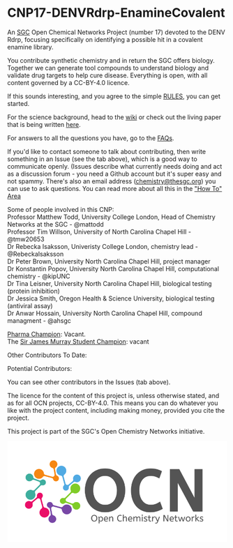 # CNP17-DENVRdrp-EnamineCovalent

An [SGC](https://www.thesgc.org/) Open Chemical Networks Project (number 17) devoted to the DENV Rdrp, focusing specifically on identifying a possible hit in a covalent enamine library.

You contribute synthetic chemistry and in return the SGC offers biology. Together we can generate tool compounds to understand biology and validate drug targets to help cure disease. Everything is open, with all content governed by a CC-BY-4.0 licence.

If this sounds interesting, and you agree to the simple [RULES](https://www.thesgc.org/sgc-open-chemistry-networks/terms-of-use), you can get started.

For the science background, head to the [wiki](https://github.com/StructuralGenomicsConsortium/CNP17-DENVRdrp-EnamineCovalent/wiki) or check out the living paper that is being written [here](https://github.com/StructuralGenomicsConsortium/CNP17-DENVRdrp-EnamineCovalent/wiki/The-Story-So-Far).

For answers to all the questions you have, go to the [FAQs](https://www.thesgc.org/sgc-open-chemistry-networks/faq).

If you'd like to contact someone to talk about contributing, then write something in an Issue (see the tab above), which is a good way to communicate openly. (Issues describe what currently needs doing and act as a discussion forum - you need a Github account but it's super easy and not spammy. There's also an email address (chemistry@thesgc.org) you can use to ask questions. You can read more about all this in the ["How To" Area](https://github.com/StructuralGenomicsConsortium/Chemistry_TechOps_HowTo/wiki)

Some of people involved in this CNP:  
Professor Matthew Todd, University College London, Head of Chemistry Networks at the SGC - @mattodd  
Professor Tim Willson, University of North Carolina Chapel Hill - @tmw20653  
Dr Rebecka Isaksson, Univeristy College London, chemistry lead - @RebeckaIsaksson  
Dr Peter Brown, University North Carolina Chapel Hill, project manager  
Dr Konstantin Popov, University North Carolina Chapel Hill, computational chemistry - @kipUNC  
Dr Tina Leisner, University North Carolina Chapel Hill, biological testing (protein inhibition)  
Dr Jessica Smith, Oregon Health & Science University, biological testing (antiviral assay)  
Dr Anwar Hossain, University North Carolina Chapel Hill, compound managment - @ahsgc  
 

[Pharma Champion](https://github.com/StructuralGenomicsConsortium/Chemistry_TechOps_HowTo/wiki/Pharma-Industry-Champions): Vacant.    
The [Sir James Murray Student Champion](https://www.thesgc.org/sgc-open-chemistry-networks/champions-program): vacant

Other Contributors To Date:  



Potential Contributors:
 

You can see other contributors in the Issues (tab above).

The licence for the content of this project is, unless otherwise stated, and as for all OCN projects, CC-BY-4.0. This means you can do whatever you like with the project content, including making money, provided you cite the project.

This project is part of the SGC's Open Chemistry Networks initiative.


<a href="url"><img src="https://github.com/StructuralGenomicsConsortium/Chemistry_TechOps_HowTo/blob/main/Open%20Chemistry%20Networks%20Logos/OCN_Logo_Final_smban.png?raw=true"></a>
